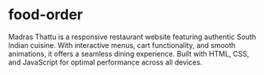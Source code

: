 # food-order
Madras Thattu is a responsive restaurant website featuring authentic South Indian cuisine. With interactive menus, cart functionality, and smooth animations, it offers a seamless dining experience. Built with HTML, CSS, and JavaScript for optimal performance across all devices.
